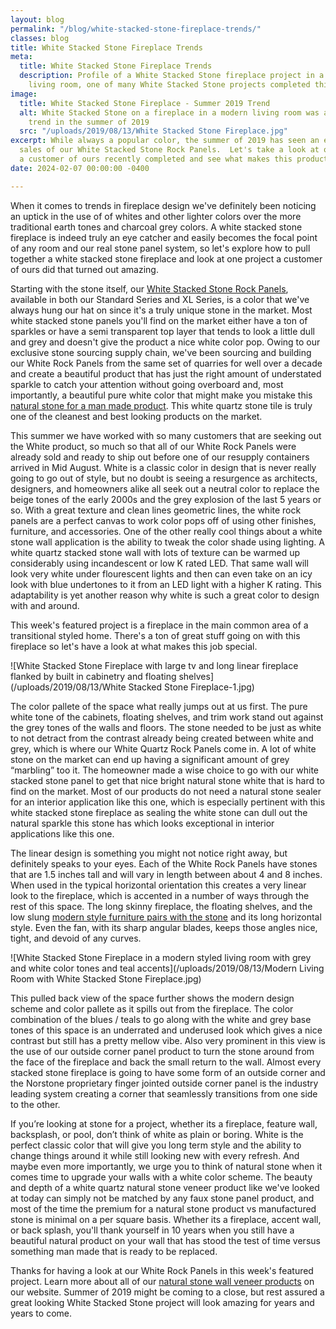 ```yaml
---
layout: blog
permalink: "/blog/white-stacked-stone-fireplace-trends/"
classes: blog
title: White Stacked Stone Fireplace Trends
meta:
  title: White Stacked Stone Fireplace Trends
  description: Profile of a White Stacked Stone fireplace project in a modern styled
    living room, one of many White Stacked Stone projects completed this summer.
image:
  title: White Stacked Stone Fireplace - Summer 2019 Trend
  alt: White Stacked Stone on a fireplace in a modern living room was a very popular
    trend in the summer of 2019
  src: "/uploads/2019/08/13/White Stacked Stone Fireplace.jpg"
excerpt: While always a popular color, the summer of 2019 has seen an explosion in
  sales of our White Stacked Stone Rock Panels.  Let's take a look at one project
  a customer of ours recently completed and see what makes this product so special.
date: 2024-02-07 00:00:00 -0400

---
```

When it comes to trends in fireplace design we've definitely been noticing an uptick in the use of of whites and other lighter colors over the more traditional earth tones and charcoal grey colors.  A white stacked stone fireplace is indeed truly an eye catcher and easily becomes the focal point of any room and our real stone panel system, so let's explore how to pull together a white stacked stone fireplace and look at one project a customer of ours did that turned out amazing.

Starting with the stone itself, our [White Stacked Stone Rock Panels](https://www.norstoneusa.com/products/rock-panels/white/), available in both our Standard Series and XL Series, is a color that we've always hung our hat on since it's a truly unique stone in the market. Most white stacked stone panels you'll find on the market either have a ton of sparkles or have a semi transparent top layer that tends to look a little dull and grey and doesn't give the product a nice white color pop. Owing to our exclusive stone sourcing supply chain, we've been sourcing and building our White Rock Panels from the same set of quarries for well over a decade and create a beautiful product that has just the right amount of understated sparkle to catch your attention without going overboard and, most importantly, a beautiful pure white color that might make you mistake this [natural stone for  a man made product](https://www.norstoneusa.com/blog/real-stone-vs-faux-norstone-industry-series/). This white quartz stone tile is truly one of the cleanest and best looking products on the market.

This summer we have worked with so many customers that are seeking out the White product, so much so that all of our White Rock Panels were already sold and ready to ship out before one of our resupply containers arrived in Mid August. White is a classic color in design that is never really going to go out of style, but no doubt is seeing a resurgence as architects, designers, and homeowners alike all seek out a neutral color to replace the beige tones of the early 2000s and the grey explosion of the last 5 years or so. With a great texture and clean lines geometric lines, the white rock panels are a perfect canvas to work color pops off of using other finishes, furniture, and accessories. One of the other really cool things about a white stone wall application is the ability to tweak the color shade using lighting.  A white quartz stacked stone wall with lots of texture can be warmed up considerably using incandescent or low K rated LED. That same wall will look very white under flourescent lights and then can even take on an icy look with blue undertones to it from an LED light with a higher K rating. This adaptability is yet another reason why white is such a great color to design with and around.

This week's featured project is a fireplace in the main common area of a transitional styled home. There's a ton of great stuff going on with this fireplace so let's have a look at what makes this job special.

![White Stacked Stone Fireplace with large tv and long linear fireplace flanked by built in cabinetry and floating shelves](/uploads/2019/08/13/White Stacked Stone Fireplace-1.jpg)

The color pallete of the space what really jumps out at us first. The pure white tone of the cabinets, floating shelves, and trim work stand out against the grey tones of the walls and floors. The stone needed to be just as white to not detract from the contrast already being created between white and grey, which is where our White Quartz Rock Panels come in. A lot of white stone on the market can end up having a significant amount of grey “marbling” too it. The homeowner made a wise choice to go with our white stacked stone panel to get that nice bright natural stone white that is hard to find on the market. Most of our products do not need a natural stone sealer for an interior application like this one, which is especially pertinent with this white stacked stone fireplace as sealing the white stone can dull out the natural sparkle this stone has which looks exceptional in interior applications like this one.

The linear design is something you might not notice right away, but definitely speaks to your eyes. Each of the White Rock Panels have stones that are 1.5 inches tall and will vary in length between about 4 and 8 inches. When used in the typical horizontal orientation this creates a very linear look to the fireplace, which is accented in a number of ways through the rest of this space. The long skinny fireplace, the floating shelves, and the low slung [modern style furniture pairs with the stone](https://www.norstoneusa.com/blog/pairing-furniture-with-natural-stone-veneer/) and its long horizontal style. Even the fan, with its sharp angular blades, keeps those angles nice, tight, and devoid of any curves.

![White Stacked Stone Fireplace in a modern styled living room with grey and white color tones and teal accents](/uploads/2019/08/13/Modern Living Room with White Stacked Stone Fireplace.jpg)

This pulled back view of the space further shows the modern design scheme and color pallete as it spills out from the fireplace. The color combination of the blues / teals to go along with the white and grey base tones of this space is an underrated and underused look which gives a nice contrast but still has a pretty mellow vibe. Also very prominent in this view is the use of our outside corner panel product to turn the stone around from the face of the fireplace and back the small return to the wall. Almost every stacked stone fireplace is going to have some form of an outside corner and the Norstone proprietary finger jointed outside corner panel is the industry leading system creating a corner that seamlessly transitions from one side to the other.

If you’re looking at stone for a project, whether its a fireplace, feature wall, backsplash, or pool, don’t think of white as plain or boring. White is the perfect classic color that will give you long term style and the ability to change things around it while still looking new with every refresh. And maybe even more importantly, we urge you to think of natural stone when it comes time to upgrade your walls with a white color scheme. The beauty and depth of a white quartz natural stone veneer product like we've looked at today can simply not be matched by any faux stone panel product, and most of the time the premium for a natural stone product vs manufactured stone is minimal on a per square basis. Whether its a fireplace, accent wall, or back splash, you'll thank yourself in 10 years when you still have a beautiful natural product on your wall that has stood the test of time versus something man made that is ready to be replaced.

Thanks for having a look at our White Rock Panels in this week's featured project. Learn more about all of our [natural stone wall veneer products](https://www.norstoneusa.com/) on our website. Summer of 2019 might be coming to a close, but rest assured a great looking White Stacked Stone project will look amazing for years and years to come.
